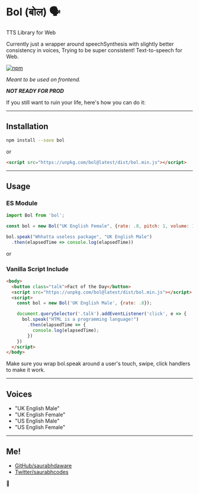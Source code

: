 # Bol (बोल) 🗣

TTS Library for Web

Currently just a wrapper around speechSynthesis with slightly better consistency in voices, Trying to be super consistent! Text-to-speech for Web.


[![npm](https://img.shields.io/npm/v/bol?style=flat-square)](https://npmjs.com/package/bol)


*Meant to be used on frontend.*

***NOT READY FOR PROD*** 

If you still want to ruin your life, here's how you can do it:

---

## Installation
```sh
npm install --save bol
```

or

```html
<script src="https://unpkg.com/bol@latest/dist/bol.min.js"></script>
```

---

## Usage

### ES Module
```js
import Bol from 'bol';

const bol = new Bol("UK English Female", {rate: .8, pitch: 1, volume: 1})

bol.speak("Whhatta useless package", "UK English Male")
  .then(elapsedTime => console.log(elapsedTime))
```
or

### Vanilla Script Include
```html
<body>
  <button class="talk">Fact of the Day</button>
  <script src="https://unpkg.com/bol@latest/dist/bol.min.js"></script>
  <script>
    const bol = new Bol('UK English Male', {rate: .8});

    document.querySelector('.talk').addEventListener('click', e => {
      bol.speak("HTML is a programming language!")
        .then(elapsedTime => {
          console.log(elapsedTime);
        })
    })
  </script>
</body>

```

Make sure you wrap bol.speak around a user's touch, swipe, click handlers to make it work.

---

## Voices
- "UK English Male"
- "UK English Female"
- "US English Male"
- "US English Female"

---

## Me!
- [GitHub/saurabhdaware](https://github.com/saurabhdaware)
- [Twitter/saurabhcodes](https://twitter.com/saurabhcodes)

🌻

